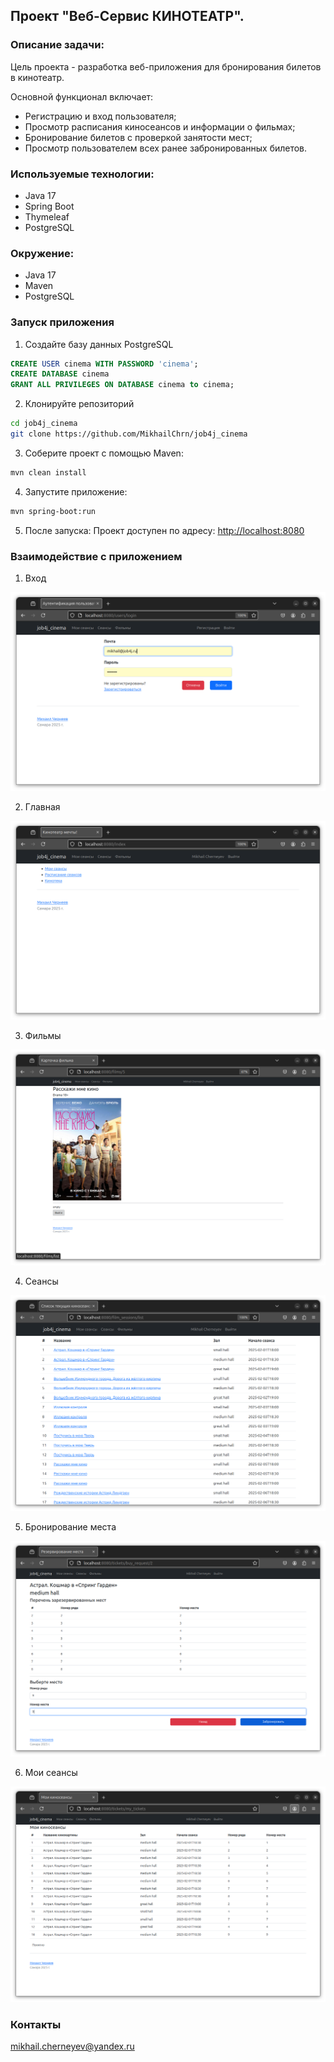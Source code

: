 ## Проект "Веб-Сервис КИНОТЕАТР".

### Описание задачи:
Цель проекта - разработка веб-приложения для бронирования билетов в кинотеатр.

Основной функционал включает:
+ Регистрацию и вход пользователя;
+ Просмотр расписания киносеансов и информации о фильмах;
+ Бронирование билетов с проверкой занятости мест;
+ Просмотр пользователем всех ранее забронированных билетов.


### Используемые технологии:
+ Java 17
+ Spring Boot
+ Thymeleaf
+ PostgreSQL

### Окружение:
+ Java 17
+ Maven
+ PostgreSQL

### Запуск приложения

1. Создайте базу данных PostgreSQL
``` sql
CREATE USER cinema WITH PASSWORD 'cinema';
CREATE DATABASE cinema
GRANT ALL PRIVILEGES ON DATABASE cinema to cinema;
```

2. Клонируйте репозиторий
``` bash
cd job4j_cinema
git clone https://github.com/MikhailChrn/job4j_cinema
```

3. Соберите проект с помощью Maven:
``` bash
mvn clean install 
```

4. Запустите приложение:
``` bash
mvn spring-boot:run
```
5. После запуска:
Проект доступен по адресу: [http://localhost:8080](http://localhost:8080)

### Взаимодействие с приложением

1. Вход

![Вход](screenshots/01_enter.png)

2. Главная

![Главная](screenshots/02_main.png)

3. Фильмы

![Фильм](screenshots/03_film.png)

4. Сеансы

![Сеансы](screenshots/04_sessions.png)

5. Бронирование места

![Бронирование места](screenshots/05_buy_ticket.png)

6. Мои сеансы

![Мои сеансы](screenshots/06_my_tickets.png)

### Контакты

mikhail.cherneyev@yandex.ru
